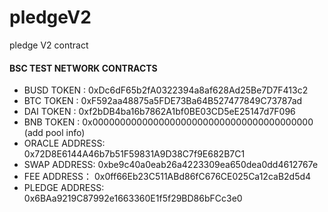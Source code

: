 # pledgeV2
pledge V2 contract

#### BSC TEST NETWORK CONTRACTS

- BUSD TOKEN : 0xDc6dF65b2fA0322394a8af628Ad25Be7D7F413c2
- BTC TOKEN : 0xF592aa48875a5FDE73Ba64B527477849C73787ad
- DAI TOKEN : 0xf2bDB4ba16b7862A1bf0BE03CD5eE25147d7F096
- BNB TOKEN : 0x0000000000000000000000000000000000000000 (add pool info)
- ORACLE ADDRESS: 0x72D8E6144A46b7b51F59831A9D38C7f9E682B7C1
- SWAP ADDRESS: 0xbe9c40a0eab26a4223309ea650dea0dd4612767e
- FEE ADDRESS： 0x0ff66Eb23C511ABd86fC676CE025Ca12caB2d5d4
- PLEDGE ADDRESS: 0x6BAa9219C87992e1663360E1f5f29BD86bFCc3e0